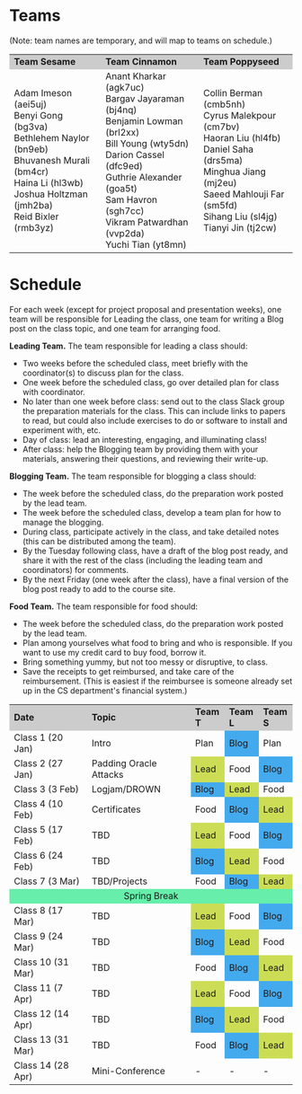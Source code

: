 # Teams

(Note: team names are temporary, and will map to teams on schedule.)

<table>
<tr bgcolor="#CCC"><td><b>Team Sesame</b></td><td><b>Team Cinnamon</b></td><td><b>Team Poppyseed</b></td></tr>
<tr>
<td>
Adam Imeson (aei5uj)<Br>
Benyi Gong (bg3va)<br>
Bethlehem Naylor (bn9eb)<br>
Bhuvanesh Murali (bm4cr)<br>
Haina Li (hl3wb)<br>
Joshua Holtzman	(jmh2ba)<br>
Reid Bixler (rmb3yz)<br>
</td>
<td>
Anant Kharkar (agk7uc)<br>
Bargav Jayaraman (bj4nq)<br>
Benjamin Lowman	(brl2xx)<br>
Bill Young (wty5dn)<br>
Darion Cassel (dfc9ed)<br>
Guthrie Alexander (goa5t)<br>
Sam Havron (sgh7cc)<br>
Vikram Patwardhan (vvp2da)<br>
Yuchi Tian (yt8mn)<br>
</td>
<td>
Collin Berman (cmb5nh)<br>
Cyrus Malekpour	(cm7bv)<br>
Haoran Liu (hl4fb)<br>
Daniel Saha (drs5ma)<br>
Minghua Jiang (mj2eu)<br>
Saeed Mahlouji Far (sm5fd)<br>
Sihang Liu (sl4jg)<br>
Tianyi Jin (tj2cw)<br>
</td>
</tr>
</table>

</table>

# Schedule

For each week (except for project proposal and presentation weeks),
one team will be responsible for Leading the class, one team for
writing a Blog post on the class topic, and one team for arranging
food. 

**Leading Team.**  The team responsible for leading a class should:

- Two weeks before the scheduled class, meet briefly with the coordinator(s) to discuss plan for the class.
- One week before the scheduled class, go over detailed plan for class with coordinator.
- No later than one week before class: send out to the class Slack group the preparation materials for the class.  This can include links to papers to read, but could also include exercises to do or software to install and experiment with, etc.
- Day of class: lead an interesting, engaging, and illuminating class!
- After class: help the Blogging team by providing them with your materials, answering their questions, and reviewing their write-up.

**Blogging Team.** The team responsible for blogging a class should:

- The week before the scheduled class, do the preparation work posted by the lead team.
- The week before the scheduled class, develop a team plan for how to manage the blogging.
- During class, participate actively in the class, and take detailed notes (this can be distributed among the team).
- By the Tuesday following class, have a draft of the blog post ready, and share it with the rest of the class (including the leading team and coordinators) for comments.
- By the next Friday (one week after the class), have a final version of the blog post ready to add to the course site.

**Food Team.** The team responsible for food should:

- The week before the scheduled class, do the preparation work posted by the lead team.
- Plan among yourselves what food to bring and who is responsible.  If
  you want to use my credit card to buy food, borrow it.
- Bring something yummy, but not too messy or disruptive, to class.
- Save the receipts to get reimbursed, and take care of the
  reimbursement. (This is easiest if the reimbursee is someone already
  set up in the CS department's financial system.)

<table>
<tr bgcolor="#CCC"><td><b>Date</b></td><td><b>Topic</b></td><td width=12%><b>Team T</b></td><td width=12%><b>Team L</b></td><td width=12%><b>Team S</b></td></tr>

<tr><td>Class 1 (20 Jan)</td><td>Intro</td><td>Plan</td><td bgcolor="#44AAEE">Blog</td><td>Plan</td></tr>

<tr><td>Class 2 (27 Jan)</td><td>Padding Oracle Attacks</td><td bgcolor="#CCDD55">Lead</td><td>Food</td><td bgcolor="#44AAEE">Blog</td></tr>
<tr><td>Class 3 (3 Feb)</td><td>Logjam/DROWN</td><td bgcolor="#44AAEE">Blog</td><td bgcolor="#CCDD55">Lead</td><td>Food</td></tr>
<tr><td>Class 4 (10 Feb)</td><td>Certificates</td><td>Food</td><td bgcolor="#44AAEE">Blog</td><td bgcolor="#CCDD55">Lead</td></tr>
<tr><td>Class 5 (17 Feb)</td><td>TBD</td><td bgcolor="#CCDD55">Lead</td><td>Food</td><td bgcolor="#44AAEE">Blog</td></tr>
<tr><td>Class 6 (24 Feb)</td><td>TBD</td><td bgcolor="#44AAEE">Blog</td><td bgcolor="#CCDD55">Lead</td><td>Food</td></tr>
<tr><td>Class 7 (3 Mar)</td><td>TBD/Projects</td><td>Food</td><td bgcolor="#44AAEE">Blog</td><td bgcolor="#CCDD55">Lead</td></tr>
<tr><td bgcolor="#66EEAA" style="text-align:center" colspan=5>Spring Break</td></tr>
<tr><td>Class 8 (17 Mar)</td><td>TBD</td><td bgcolor="#CCDD55">Lead</td><td>Food</td><td bgcolor="#44AAEE">Blog</td></tr>
<tr><td>Class 9 (24 Mar)</td><td>TBD</td><td bgcolor="#44AAEE">Blog</td><td bgcolor="#CCDD55">Lead</td><td>Food</td></tr>
<tr><td>Class 10 (31 Mar)</td><td>TBD</td><td>Food</td><td bgcolor="#44AAEE">Blog</td><td bgcolor="#CCDD55">Lead</td></tr>
<tr><td>Class 11 (7 Apr)</td><td>TBD</td><td bgcolor="#CCDD55">Lead</td><td>Food</td><td bgcolor="#44AAEE">Blog</td></tr>
<tr><td>Class 12 (14 Apr)</td><td>TBD</td><td bgcolor="#44AAEE">Blog</td><td bgcolor="#CCDD55">Lead</td><td>Food</td></tr>
<tr><td>Class 13 (31 Mar)</td><td>TBD</td><td>Food</td><td bgcolor="#44AAEE">Blog</td><td bgcolor="#CCDD55">Lead</td></tr>
<tr><td>Class 14 (28 Apr)</td><td>Mini-Conference</td><td>-</td><td>-</td><td>-</td></tr>
</table>

